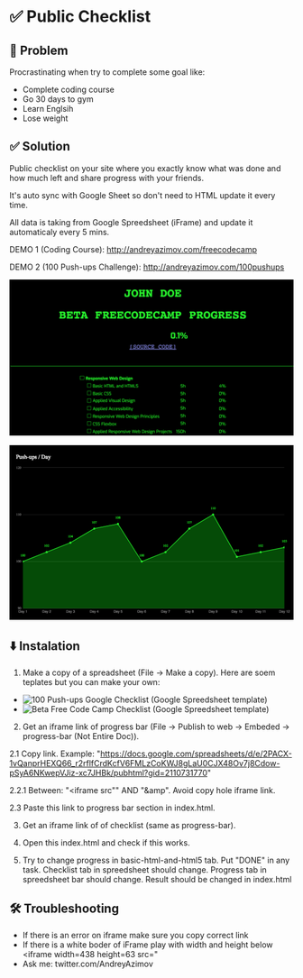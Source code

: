 # ✅ Public Checklist

## 🤔 Problem

Procrastinating when try to complete some goal like:
- Complete coding course
- Go 30 days to gym
- Learn Englsih
- Lose weight

## ✅ Solution

Public checklist on your site where you exactly know what was done and how much left and share progress with your friends.

It's auto sync with Google Sheet so don't need to HTML update it every  time.

All data is taking from Google Spreedsheet (iFrame) and update it automaticaly every 5 mins.

DEMO 1 (Coding Course): http://andreyazimov.com/freecodecamp

DEMO 2 (100 Push-ups Challenge): http://andreyazimov.com/100pushups

![Picture](https://raw.githubusercontent.com/AndreyAzimov/myprogress/master/pic.png)

![Picture](https://raw.githubusercontent.com/AndreyAzimov/myprogress/master/chart.png)

## ⬇️ Instalation

1. Make a copy of a spreadsheet (File -> Make a copy). Here are soem teplates but you can make your own:
- ![100 Push-ups Google Checklist (Google Spreedsheet template)](https://docs.google.com/spreadsheets/d/1OPdKJrqP5Mqb2W-v6GuZIoaPwlOZ5u-j8mp_zBuW_Nw/edit#gid=0)
- ![Beta Free Code Camp Checklist (Google Spreedsheet template)](https://docs.google.com/spreadsheets/d/1fk4YFSs1f8YnTOpaRJa-2qePHE2J5MWxBzok-dYIVI4/edit?usp=sharing)

2. Get an iframe link of progress bar (File -> Publish to web -> Embeded -> progress-bar (Not Entire Doc)).

2.1 Copy link. Example: "https://docs.google.com/spreadsheets/d/e/2PACX-1vQanprHEXQ66_r2rflfCrdKcfV6FMLzCoKWJ8gLaU0CJX48Ov7j8Cdow-pSyA6NKwepVJiz-xc7JHBk/pubhtml?gid=2110731770"

2.2.1 Between: "<iframe src"" AND "&amp". Avoid copy hole iframe link.

2.3 Paste this link to progress bar section in index.html.


3. Get an iframe link of of checklist (same as progress-bar).

4. Open this index.html and check if this works.

5. Try to change progress in basic-html-and-html5 tab. Put "DONE" in any task. Checklist tab in spreedsheet should change. Progress tab in spreedsheet bar should change. Result should be changed in index.html

## 🛠 Troubleshooting

- If there is an error on iframe make sure you copy correct link
- If there is a white boder of iFrame play with width and height below <iframe width=438 height=63 src="
- Ask me: twitter.com/AndreyAzimov

